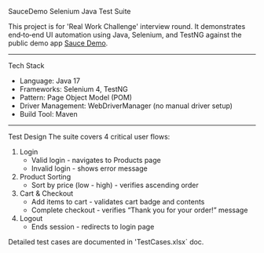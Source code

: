 SauceDemo Selenium Java Test Suite

This project is for 'Real Work Challenge' interview round.
It demonstrates end‑to‑end UI automation using Java, Selenium, and TestNG against the public demo app [Sauce Demo](https://www.saucedemo.com).

---

Tech Stack
- Language: Java 17
- Frameworks: Selenium 4, TestNG
- Pattern: Page Object Model (POM)
- Driver Management: WebDriverManager (no manual driver setup)
- Build Tool: Maven

---

Test Design
The suite covers 4 critical user flows:

1. Login
   - Valid login - navigates to Products page
   - Invalid login - shows error message
2. Product Sorting
   - Sort by price (low - high) - verifies ascending order
3. Cart & Checkout
   - Add items to cart - validates cart badge and contents
   - Complete checkout - verifies “Thank you for your order!” message
4. Logout
   - Ends session - redirects to login page

Detailed test cases are documented in 'TestCases.xlsx` doc.

